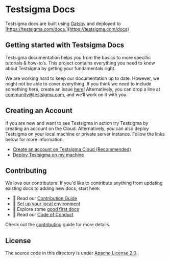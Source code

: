 # **Testsigma Docs**

Testsigma docs are built using [Gatsby](https://www.gatsbyjs.com/) and deployed to [https://testsigma.com/docs.](https://testsigma.com/docs)

## **Getting started with Testsigma Docs**

Testsigma documentation helps you from the basics to more specific tutorials & how-to’s. This project contains everything you need to know about Testsigma by getting your fundamentals right.

We are working hard to keep our documentation up to date. However, we might not be able to cover everything. If you think we need to include something here, create an issue [here](https://github.com/testsigmahq/testsigma-docs/issues)! Alternatively, you can drop a line at community@testsigma.com, and we’ll work on it with you.

## **Creating an Account**

If you are new and want to see Testsigma in action try Testsigma by creating an account on the Cloud. Alternatively, you can also deploy Testsigma on your local machine or private server instance. Follow the links below for more information:

- [Create an account on Testsigma Cloud (Recommended)](https://testsigma.com/docs/getting-started/setup/testsigma-cloud/)
- [Deploy Testsigma on my machine](https://testsigma.com/docs/getting-started/setup/overview/)

## **Contributing**

We love our contributors! If you'd like to contribute anything from updating existing docs to adding new docs, start here:

- 📖 Read our [Contribution Guide](CONTRIBUTING.md)
- 🧩 [Set up your local environment](CONTRIBUTING.md#setup-for-local-development)
- 👾 Explore some [good first docs](https://github.com/testsigmahq/testsigma-docs/issues?q=is%3Aissue+is%3Aopen+label%3A%22good+first+doc%22)
- 📕 Read our [Code of Conduct](CODE_OF_CONDUCT.md)

Check out the [contributing](CONTRIBUTING.md) guide for more details.

## **License**

The source code in this directory is under [Apache License 2.0](LICENSE).
